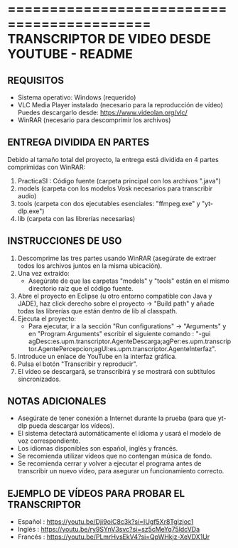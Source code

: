===========================================
TRANSCRIPTOR DE VIDEO DESDE YOUTUBE - README
===========================================

REQUISITOS
----------
- Sistema operativo: Windows (requerido)
- VLC Media Player instalado (necesario para la reproducción de vídeo)
  Puedes descargarlo desde: https://www.videolan.org/vlc/
- WinRAR (necesario para descomprimir los archivos)

ENTREGA DIVIDIDA EN PARTES
---------------------------
Debido al tamaño total del proyecto, la entrega está dividida en 4 partes comprimidas con WinRAR:

1. PracticaSI : Código fuente (carpeta principal con los archivos ".java")
2. models (carpeta con los modelos Vosk necesarios para transcribir audio)
3. tools (carpeta con dos ejecutables esenciales: "ffmpeg.exe" y "yt-dlp.exe")
4. lib (carpeta con las librerías necesarias)

INSTRUCCIONES DE USO
---------------------
1. Descomprime las tres partes usando WinRAR (asegúrate de extraer todos los archivos juntos en la misma ubicación).
2. Una vez extraído:
   - Asegúrate de que las carpetas "models" y "tools" están en el mismo directorio raíz que el código fuente.
3. Abre el proyecto en Eclipse (u otro entorno compatible con Java y JADE), haz click derecho sobre el proyecto -> "Build path" y añade todas las librerías que están dentro de lib al classpath. 
4. Ejecuta el proyecto: 
   - Para ejecutar, ir a la sección "Run configurations" -> "Arguments" y en "Program Arguments" escribir el siguiente comando : 
"-gui agDesc:es.upm.transcriptor.AgenteDescarga;agPer:es.upm.transcriptor.AgentePercepcion;agUI:es.upm.transcriptor.AgenteInterfaz".
5. Introduce un enlace de YouTube en la interfaz gráfica.
6. Pulsa el botón "Transcribir y reproducir".
7. El vídeo se descargará, se transcribirá y se mostrará con subtítulos sincronizados.

NOTAS ADICIONALES
------------------
- Asegúrate de tener conexión a Internet durante la prueba (para que yt-dlp pueda descargar los vídeos).
- El sistema detectará automáticamente el idioma y usará el modelo de voz correspondiente.
- Los idiomas disponibles son español, inglés y francés.
- Se recomienda utilizar vídeos que no contengan música de fondo.
- Se recomienda cerrar y volver a ejecutar el programa antes de transcribir un nuevo vídeo, para asegurar un funcionamiento correcto.


EJEMPLO DE VÍDEOS PARA PROBAR EL TRANSCRIPTOR
---------------------------------------------
- Español : https://youtu.be/Dji9oiC8c3k?si=IUgf5Xr8Tglzjoc1
- Inglés : https://youtu.be/ry9SYnV3svc?si=sz5cMeYq75ldcVDa
- Francés : https://youtu.be/PLmrHvsEkV4?si=QpWHkjz-XeVDX1Ur

